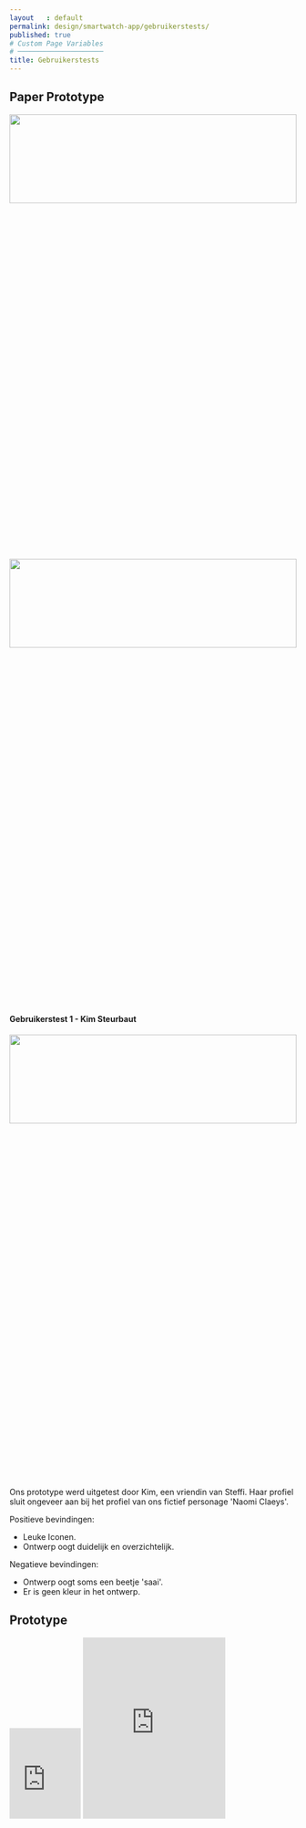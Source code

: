 ```yaml
---
layout   : default
permalink: design/smartwatch-app/gebruikerstests/
published: true
# Custom Page Variables
# ─────────────────────
title: Gebruikerstests
---
```



<div class="container">
<div class="row">
<h2 class="col-12">Paper Prototype</h2>
</div>

<div class="row">
<img src="../../../assets/Images/Proto2.jpg" class="col-5" style="width:100%;height:20%">
<img src="../../../assets/Images/Proto.jpg" class="col-5" style="width:100%;height:20%">
</div>



<div class="row">
<h4 class="col-12">Gebruikerstest 1 - Kim Steurbaut</h4>
<img src="../../../assets/Images/33988215_10216506665161965_7722462841587892224_n.jpg" class="col-5" style="width:100%;height:20%">

<div class="col-5">
<p>Ons prototype werd uitgetest door Kim, een vriendin van Steffi. 
Haar profiel sluit ongeveer aan bij het profiel van ons fictief personage 'Naomi Claeys'.</p>
<p>Positieve bevindingen:</p>
<ul>
<li> Leuke Iconen. </li>
<li> Ontwerp oogt duidelijk en overzichtelijk.</li>
</ul>

<p>Negatieve bevindingen:</p>
<ul>
<li> Ontwerp oogt soms een beetje 'saai'. </li>
<li> Er is geen kleur in het ontwerp. </li>
</ul>

</div>
</div>


<div class="row">
<h2 class="col-12">Prototype</h2>
<a href="https://gdmgent-1718-nmd3.github.io/1718-nmd3-project-dhaenens_boone/#"></a>
</div>

<div class="row">
<div class="col-12">
<iframe width="125" height="159" src="https://xd.adobe.com/embed/d6bcc813-58f2-45f9-7eb1-30f3c3722591-a08d/" frameborder="0" allowfullscreen></iframe>


<iframe width="250" height="318" src="https://xd.adobe.com/embed/d6bcc813-58f2-45f9-7eb1-30f3c3722591-a08d/" frameborder="0" allowfullscreen></iframe>
</div>
</div>
